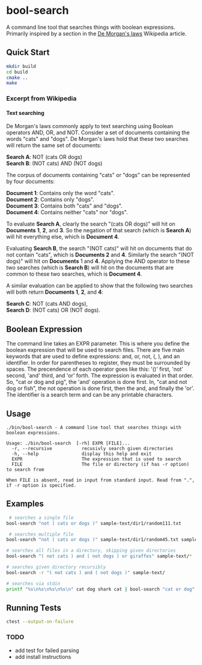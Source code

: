 # bool-search

A command line tool that searches things with boolean expressions. Primarily inspired by a section in the [De Morgan's laws](https://en.wikipedia.org/wiki/De_Morgan%27s_laws) Wikipedia article.

## Quick Start
```bash
mkdir build
cd build
cmake ..
make
```

### Excerpt from Wikipedia

#### Text searching
De Morgan's laws commonly apply to text searching using Boolean operators AND, OR, and NOT. Consider a set of documents containing the words "cats" and "dogs". De Morgan's laws hold that these two searches will return the same set of documents:  

**Search A**: NOT (cats OR dogs)  
**Search B**: (NOT cats) AND (NOT dogs)  

The corpus of documents containing "cats" or "dogs" can be represented by four documents:  

**Document 1**: Contains only the word "cats".  
**Document 2**: Contains only "dogs".  
**Document 3**: Contains both "cats" and "dogs".  
**Document 4**: Contains neither "cats" nor "dogs".  

To evaluate **Search A**, clearly the search "(cats OR dogs)" will hit on **Documents** **1**, **2**, and **3**. So the negation of that search (which is **Search A**) will hit everything else, which is **Document 4**.  

Evaluating **Search B**, the search "(NOT cats)" will hit on documents that do not contain "cats", which is **Documents 2** and **4**. Similarly the search "(NOT dogs)" will hit on **Documents** 1 and **4**. Applying the AND operator to these two searches (which is **Search B**) will hit on the documents that are common to these two searches, which is **Document 4**.  

A similar evaluation can be applied to show that the following two searches will both return **Documents 1**, **2**, and **4**:  

**Search C**: NOT (cats AND dogs),  
**Search D**: (NOT cats) OR (NOT dogs).  

## Boolean Expression
The command line takes an EXPR parameter. This is where you define the boolean expression that will be used to search files. There are five main keywords that are used to define expressions: and, or, not, (, ), and an identifier. In order for parentheses to register, they must be surrounded by spaces. The precendence of each operator goes like this: '()' first, 'not' second, 'and' third, and 'or' forth. The expression is evaluated in that order. So, "cat or dog and pig", the 'and' operation is done first. In, "cat and not dog or fish", the not operation is done first, then the and, and finally the 'or'. The identifier is a search term and can be any printable characters.

## Usage
```
./bin/bool-search - A command line tool that searches things with boolean expressions.

Usage: ./bin/bool-search  [-rh] EXPR [FILE]...
  -r, --recursive           recusivly search given directories
  -h, --help                display this help and exit
  EXPR                      The expression that is used to search
  FILE                      The file or directory (if has -r option) to search from

When FILE is absent, read in input from standard input. Read from ".", if -r option is specified.

```

## Examples
```bash
 # searches a single file
bool-search "not ( cats or dogs )" sample-text/dir1/random111.txt

 # searches multiple file
bool-search "not ( cats or dogs )" sample-text/dir1/random45.txt sample-text/random444.txt sample-text/random650.txt

# searches all files in a directory, skipping given directories
bool-search "( not cats ) and ( not dogs ) or giraffes" sample-text/*

# searches given directory recursibly
bool-search -r "( not cats ) and ( not dogs )" sample-text/

# searches via stdin
printf "%s\n%s\n%s\n%s\n" cat dog shark cat | bool-search "cat or dog"
```



## Running Tests
```bash
ctest --output-on-failure
```

### TODO
- add test for failed parsing
- add install instructions